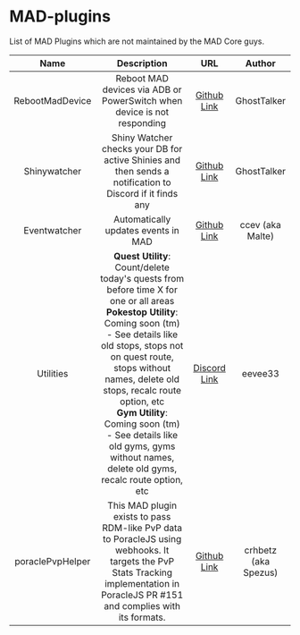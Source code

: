 # MAD-plugins
List of MAD Plugins which are not maintained by the MAD Core guys.

| Name | Description |  URL  | Author |
| :---: | :---: | :---: | :---: |
| RebootMadDevice | Reboot MAD devices via ADB or PowerSwitch when device is not responding | [Github Link](https://github.com/GhostTalker/RebootMadDevice/tree/V2) | GhostTalker |
| Shinywatcher | Shiny Watcher checks your DB for active Shinies and then sends a notification to Discord if it finds any | [Github Link](https://github.com/GhostTalker/shinywatcher) | GhostTalker |
| Eventwatcher | Automatically updates events in MAD | [Github Link](https://github.com/ccev/mp-eventwatcher) | ccev (aka Malte) |
| Utilities | **Quest Utility**: Count/delete today's quests from before time X for one or all areas<br>**Pokestop Utility**: Coming soon (tm) - See details like old stops, stops not on quest route, stops without names, delete old stops, recalc route option, etc<br>**Gym Utility**: Coming soon (tm) - See details like old gyms, gyms without names, delete old gyms, recalc route option, etc | [Discord Link](https://discord.com/channels/465247740553592832/724730529995423796/729088383309053975) | eevee33 |
| poraclePvpHelper | This MAD plugin exists to pass RDM-like PvP data to PoracleJS using webhooks. It targets the PvP Stats Tracking implementation in PoracleJS PR #151 and complies with its formats. | [Github Link](https://github.com/crhbetz/mp-poraclePvpHelper)  | crhbetz (aka Spezus)  |
